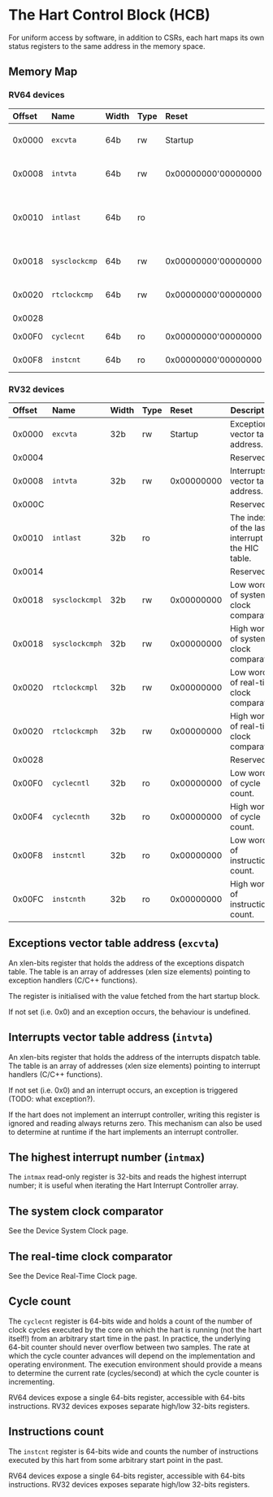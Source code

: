 # The Hart Control Block (HCB)

For uniform access by software, in addition to CSRs, each hart maps its own status registers to the
same address in the memory space.

## Memory Map

### RV64 devices

| Offset | Name | Width | Type | Reset | Description |
|:-------|:-----|:------|:-----|:------|-------------|
| 0x0000 | `excvta` | 64b | rw | Startup | Exceptions vector table address.  |
| 0x0008 | `intvta` | 64b | rw | 0x00000000'00000000 | Interrupts vector table address.  |
| 0x0010 | `intlast` | 64b | ro | | The index of the last interrupt in the HIC table.  |
| 0x0018 | `sysclockcmp` | 64b | rw | 0x00000000'00000000 | System clock comparator. |
| 0x0020 | `rtclockcmp` | 64b | rw | 0x00000000'00000000 | Real-time clock comparator. |
| 0x0028 | | | | | Reserved.  |
| 0x00F0 | `cyclecnt` | 64b | ro | 0x00000000'00000000 | Cycle count. |
| 0x00F8 | `instcnt` | 64b | ro | 0x00000000'00000000 | Instructions count. |

### RV32 devices

| Offset | Name | Width | Type | Reset | Description |
|:-------|:-----|:------|:-----|:------|-------------|
| 0x0000 | `excvta` | 32b | rw | Startup | Exceptions vector table address.  |
| 0x0004 | | | | | Reserved.  |
| 0x0008 | `intvta` | 32b | rw | 0x00000000 | Interrupts vector table address.  |
| 0x000C | | | | | Reserved.  |
| 0x0010 | `intlast` | 32b | ro | | The index of the last interrupt in the HIC table.  |
| 0x0014 | | | | | Reserved.  |
| 0x0018 | `sysclockcmpl` | 32b | rw | 0x00000000 | Low word of system clock comparator. |
| 0x0018 | `sysclockcmph` | 32b | rw | 0x00000000 | High word of system clock comparator. |
| 0x0020 | `rtclockcmpl` | 32b | rw | 0x00000000 | Low word of real-time clock comparator. |
| 0x0020 | `rtclockcmph` | 32b | rw | 0x00000000 | High word of real-time clock comparator. |
| 0x0028 | | | | | Reserved.  |
| 0x00F0 | `cyclecntl` | 32b | ro | 0x00000000 | Low word of cycle count. |
| 0x00F4 | `cyclecnth` | 32b | ro | 0x00000000 | High word of cycle count. |
| 0x00F8 | `instcntl` | 32b | ro | 0x00000000 | Low word of instructions count. |
| 0x00FC | `instcnth` | 32b | ro | 0x00000000 | High word of instructions count. |

## Exceptions vector table address (`excvta`)

An xlen-bits register that holds the address of the exceptions dispatch table.
The table is an array of addresses
(xlen size elements) pointing to exception handlers (C/C++ functions).

The register is initialised with the value fetched from the hart startup block.

If not set (i.e. 0x0) and an exception occurs, the behaviour is undefined.

## Interrupts vector table address (`intvta`)

An xlen-bits register that holds the address of the interrupts dispatch table.
The table is an array of addresses
(xlen size elements) pointing to interrupt handlers (C/C++ functions).

If not set (i.e. 0x0) and an interrupt occurs, an exception is
triggered (TODO: what exception?).

If the hart does not implement an interrupt controller, writing this register
is ignored and reading always returns zero. This mechanism can also be used
to determine at runtime if the hart implements an interrupt controller.

## The highest interrupt number (`intmax`)

The `intmax` read-only register is 32-bits and reads the highest interrupt number; it is
useful when iterating the Hart Interrupt Controller array.

## The system clock comparator

See the Device System Clock page.

## The real-time clock comparator

See the Device Real-Time Clock page.

## Cycle count

The `cyclecnt` register is 64-bits wide and holds a count of the number of clock cycles
executed by the core on which the hart is running (not the hart itself!) from an
arbitrary start time in the past. In practice, the underlying 64-bit counter should never
overflow between two samples. The rate at which the cycle counter advances will depend
on the implementation and operating environment. The execution environment
should provide a means to determine the current rate (cycles/second) at which
the cycle counter is incrementing.

RV64 devices expose a single 64-bits register, accessible with 64-bits instructions.
RV32 devices exposes separate high/low 32-bits registers.

## Instructions count

The `instcnt` register is 64-bits wide and counts the number of instructions executed
by this hart from some arbitrary start point in the past.

RV64 devices expose a single 64-bits register, accessible with 64-bits instructions.
RV32 devices exposes separate high/low 32-bits registers.

